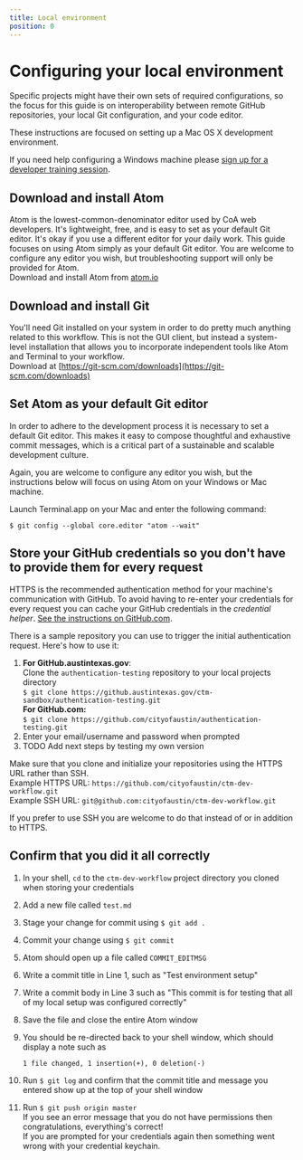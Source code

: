 ```yaml
---
title: Local environment
position: 0
---
```


# Configuring your local environment

Specific projects might have their own sets of required configurations, so the focus for this guide is on interoperability between remote GitHub repositories, your local Git configuration, and your code editor.

These instructions are focused on setting up a Mac OS X development environment.

If you need help configuring a Windows machine please [sign up for a developer training session](https://docs.google.com/forms/d/e/1FAIpQLSdeJtZzODlmgQEAaupbCoaekyXoCN32lk2ft0JWwLG5sewxhA/viewform?usp=sf_link).

## Download and install Atom

Atom is the lowest-common-denominator editor used by CoA web developers. It's lightweight, free, and is easy to set as your default Git editor. It's okay if you use a different editor for your daily work. This guide focuses on using Atom simply as your default Git editor. You are welcome to configure any editor you wish, but troubleshooting support will only be provided for Atom.  
Download and install Atom from [atom.io](https://atom.io)

## Download and install Git

You'll need Git installed on your system in order to do pretty much anything related to this workflow. This is not the GUI client, but instead a system-level installation that allows you to incorporate independent tools like Atom and Terminal to your workflow.  
Download at [https://git-scm.com/downloads](https://git-scm.com/downloads)

## Set Atom as your default Git editor

In order to adhere to the development process it is necessary to set a default Git editor. This makes it easy to compose thoughtful and exhaustive commit messages, which is a critical part of a sustainable and scalable development culture.

Again, you are welcome to configure any editor you wish, but the instructions below will focus on using Atom on your Windows or Mac machine.

Launch Terminal.app on your Mac and enter the following command:  

```
$ git config --global core.editor "atom --wait"
```

## Store your GitHub credentials so you don't have to provide them for every request

HTTPS is the recommended authentication method for your machine's communication with GitHub. To avoid having to re-enter your credentials for every request you can cache your GitHub credentials in the _credential helper_. [See the instructions on GitHub.com](https://help.github.com/articles/caching-your-github-password-in-git/#platform-mac).

There is a sample repository you can use to trigger the initial authentication request. Here's how to use it:

1. **For GitHub.austintexas.gov**:  
   Clone the `authentication-testing` repository to your local projects directory  
   `$ git clone https://github.austintexas.gov/ctm-sandbox/authentication-testing.git`  
   **For GitHub.com:**  
   `$ git clone https://github.com/cityofaustin/authentication-testing.git`
2. Enter your email/username and password when prompted
3. TODO Add next steps by testing my own version

Make sure that you clone and initialize your repositories using the HTTPS URL rather than SSH.  
Example HTTPS URL: `https://github.com/cityofaustin/ctm-dev-workflow.git`  
Example SSH URL: `git@github.com:cityofaustin/ctm-dev-workflow.git`

If you prefer to use SSH you are welcome to do that instead of or in addition to HTTPS.

## Confirm that you did it all correctly

1. In your shell, `cd` to the `ctm-dev-workflow` project directory you cloned when storing your credentials

2. Add a new file called `test.md`

3. Stage your change for commit using `$ git add .`

4. Commit your change using `$ git commit`

5. Atom should open up a file called `COMMIT_EDITMSG`

6. Write a commit title in Line 1, such as "Test environment setup"

7. Write a commit body in Line 3 such as "This commit is for testing that all of my local setup was configured correctly"

8. Save the file and close the entire Atom window

9. You should be re-directed back to your shell window, which should display a note such as  

   ```
   1 file changed, 1 insertion(+), 0 deletion(-)
   ```

10. Run `$ git log` and confirm that the commit title and message you entered show up at the top of your shell window

11. Run `$ git push origin master`  
    If you see an error message that you do not have permissions then congratulations, everything's correct!  
    If you are prompted for your credentials again then something went wrong with your credential keychain. 

